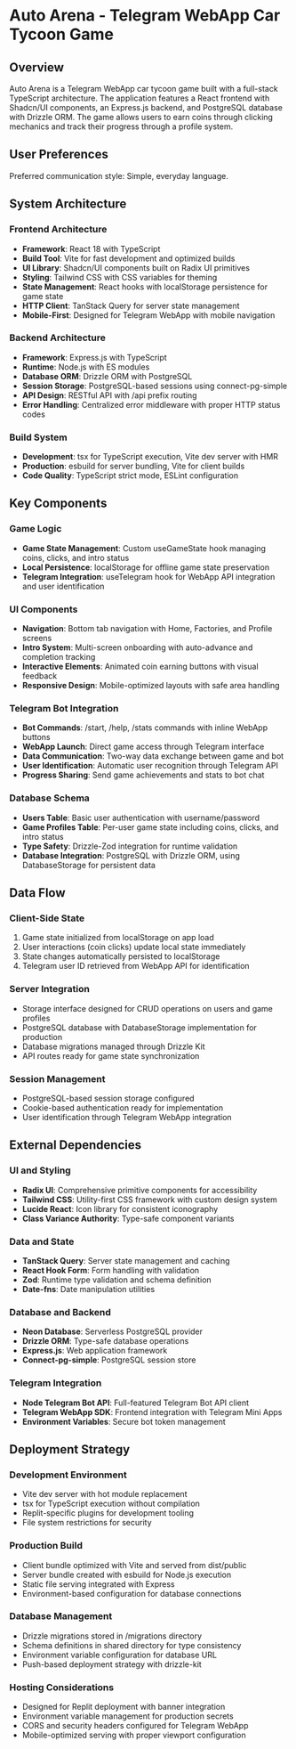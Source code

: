 # Auto Arena - Telegram WebApp Car Tycoon Game

## Overview

Auto Arena is a Telegram WebApp car tycoon game built with a full-stack TypeScript architecture. The application features a React frontend with Shadcn/UI components, an Express.js backend, and PostgreSQL database with Drizzle ORM. The game allows users to earn coins through clicking mechanics and track their progress through a profile system.

## User Preferences

Preferred communication style: Simple, everyday language.

## System Architecture

### Frontend Architecture
- **Framework**: React 18 with TypeScript
- **Build Tool**: Vite for fast development and optimized builds
- **UI Library**: Shadcn/UI components built on Radix UI primitives
- **Styling**: Tailwind CSS with CSS variables for theming
- **State Management**: React hooks with localStorage persistence for game state
- **HTTP Client**: TanStack Query for server state management
- **Mobile-First**: Designed for Telegram WebApp with mobile navigation

### Backend Architecture
- **Framework**: Express.js with TypeScript
- **Runtime**: Node.js with ES modules
- **Database ORM**: Drizzle ORM with PostgreSQL
- **Session Storage**: PostgreSQL-based sessions using connect-pg-simple
- **API Design**: RESTful API with /api prefix routing
- **Error Handling**: Centralized error middleware with proper HTTP status codes

### Build System
- **Development**: tsx for TypeScript execution, Vite dev server with HMR
- **Production**: esbuild for server bundling, Vite for client builds
- **Code Quality**: TypeScript strict mode, ESLint configuration

## Key Components

### Game Logic
- **Game State Management**: Custom useGameState hook managing coins, clicks, and intro status
- **Local Persistence**: localStorage for offline game state preservation
- **Telegram Integration**: useTelegram hook for WebApp API integration and user identification

### UI Components
- **Navigation**: Bottom tab navigation with Home, Factories, and Profile screens
- **Intro System**: Multi-screen onboarding with auto-advance and completion tracking
- **Interactive Elements**: Animated coin earning buttons with visual feedback
- **Responsive Design**: Mobile-optimized layouts with safe area handling

### Telegram Bot Integration
- **Bot Commands**: /start, /help, /stats commands with inline WebApp buttons
- **WebApp Launch**: Direct game access through Telegram interface
- **Data Communication**: Two-way data exchange between game and bot
- **User Identification**: Automatic user recognition through Telegram API
- **Progress Sharing**: Send game achievements and stats to bot chat

### Database Schema
- **Users Table**: Basic user authentication with username/password
- **Game Profiles Table**: Per-user game state including coins, clicks, and intro status
- **Type Safety**: Drizzle-Zod integration for runtime validation
- **Database Integration**: PostgreSQL with Drizzle ORM, using DatabaseStorage for persistent data

## Data Flow

### Client-Side State
1. Game state initialized from localStorage on app load
2. User interactions (coin clicks) update local state immediately
3. State changes automatically persisted to localStorage
4. Telegram user ID retrieved from WebApp API for identification

### Server Integration
- Storage interface designed for CRUD operations on users and game profiles
- PostgreSQL database with DatabaseStorage implementation for production
- Database migrations managed through Drizzle Kit
- API routes ready for game state synchronization

### Session Management
- PostgreSQL-based session storage configured
- Cookie-based authentication ready for implementation
- User identification through Telegram WebApp integration

## External Dependencies

### UI and Styling
- **Radix UI**: Comprehensive primitive components for accessibility
- **Tailwind CSS**: Utility-first CSS framework with custom design system
- **Lucide React**: Icon library for consistent iconography
- **Class Variance Authority**: Type-safe component variants

### Data and State
- **TanStack Query**: Server state management and caching
- **React Hook Form**: Form handling with validation
- **Zod**: Runtime type validation and schema definition
- **Date-fns**: Date manipulation utilities

### Database and Backend
- **Neon Database**: Serverless PostgreSQL provider
- **Drizzle ORM**: Type-safe database operations
- **Express.js**: Web application framework
- **Connect-pg-simple**: PostgreSQL session store

### Telegram Integration
- **Node Telegram Bot API**: Full-featured Telegram Bot API client
- **Telegram WebApp SDK**: Frontend integration with Telegram Mini Apps
- **Environment Variables**: Secure bot token management

## Deployment Strategy

### Development Environment
- Vite dev server with hot module replacement
- tsx for TypeScript execution without compilation
- Replit-specific plugins for development tooling
- File system restrictions for security

### Production Build
- Client bundle optimized with Vite and served from dist/public
- Server bundle created with esbuild for Node.js execution
- Static file serving integrated with Express
- Environment-based configuration for database connections

### Database Management
- Drizzle migrations stored in /migrations directory
- Schema definitions in shared directory for type consistency
- Environment variable configuration for database URL
- Push-based deployment strategy with drizzle-kit

### Hosting Considerations
- Designed for Replit deployment with banner integration
- Environment variable management for production secrets
- CORS and security headers configured for Telegram WebApp
- Mobile-optimized serving with proper viewport configuration